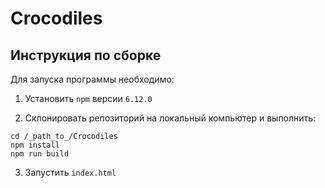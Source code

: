 # Crocodiles


## Инструкция по сборке

Для запуска программы необходимо:

1. Установить `npm` версии `6.12.0`

2. Склонировать репозиторий на локальный компьютер и выполнить:
```
cd /_path_to_/Crocodiles
npm install
npm run build
```
3. Запустить `index.html`
